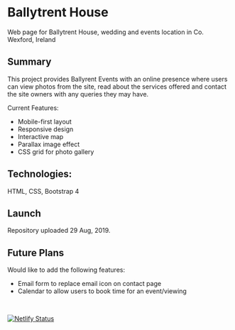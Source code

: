 
<h1>Ballytrent House</h1>
Web page for Ballytrent House, wedding and events location in Co. Wexford, Ireland

<h2>Summary</h2>
<p>This project provides Ballyrent Events with an online presence where users can view photos from the site, read about the services offered and contact the site owners with any queries they may have. </p>

Current Features:

<ul>
  <li>Mobile-first layout</li>
  <li>Responsive design</li>
  <li>Interactive map</li>
  <li>Parallax image effect</li>
  <li>CSS grid for photo gallery</li>
</ul>


<h2>Technologies:</h2>
HTML, CSS, Bootstrap 4

<h2>Launch</h2>
Repository uploaded 29 Aug, 2019.

<h2>Future Plans</h2>
Would like to add the following features:
<ul>
  <li>Email form to replace email icon on contact page</li>
  <li>Calendar to allow users to book time for an event/viewing</li>
</ul>
<br>

[![Netlify Status](https://api.netlify.com/api/v1/badges/ad986773-bad5-4b74-b442-4dd187f5771b/deploy-status)](https://app.netlify.com/sites/jolly-jang-eed4a8/deploys)
